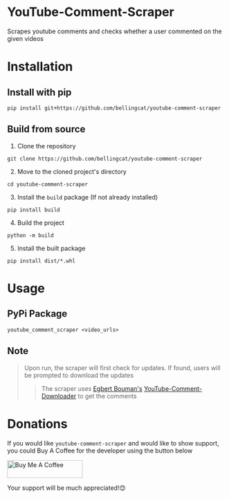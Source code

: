 # YouTube-Comment-Scraper
Scrapes youtube comments and checks whether a user commented on the given videos

# Installation
## Install with pip
```
pip install git+https://github.com/bellingcat/youtube-comment-scraper
```

## Build from source
1. Clone the repository
```
git clone https://github.com/bellingcat/youtube-comment-scraper
```
2. Move to the cloned project's directory
```
cd youtube-comment-scraper
```
3. Install the `build` package (If not already installed)
```
pip install build
```
4. Build the project
```
python -m build
```
5. Install the built package
```
pip install dist/*.whl
```

# Usage
## PyPi Package
```
youtube_comment_scraper <video_urls>
```

## Note
> Upon run, the scraper will first check for updates. If found, users will be prompted to download the updates
>> The scraper uses [Egbert Bouman's](https://github.com/egbertbouman) [YouTube-Comment-Downloader](https://github.com/egbertbouman/youtube-comment-downloader) to get the comments

# Donations
If you would like `youtube-comment-scraper` and would like to show support, you could Buy A Coffee for the developer using the button below

<a href="https://www.buymeacoffee.com/_rly0nheart" target="_blank"><img src="https://cdn.buymeacoffee.com/buttons/default-orange.png" alt="Buy Me A Coffee" height="41" width="174"></a>

Your support will be much appreciated!😊

